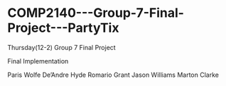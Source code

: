 # COMP2140---Group-7-Final-Project---PartyTix
 Thursday(12-2) Group 7 Final Project 

Final Implementation 

Paris Wolfe 
De’Andre Hyde 
Romario Grant
Jason Williams
Marton Clarke
